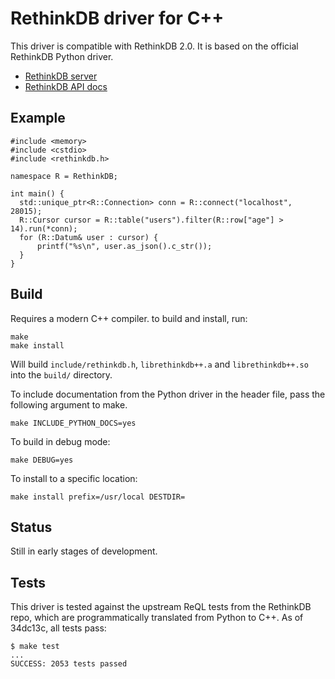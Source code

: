 # RethinkDB driver for C++

This driver is compatible with RethinkDB 2.0. It is based on the
official RethinkDB Python driver.

* [RethinkDB server](http://rethinkdb.com/)
* [RethinkDB API docs](http://rethinkdb.com/api/python/)

## Example

```
#include <memory>
#include <cstdio>
#include <rethinkdb.h>

namespace R = RethinkDB;

int main() {
  std::unique_ptr<R::Connection> conn = R::connect("localhost", 28015);
  R::Cursor cursor = R::table("users").filter(R::row["age"] > 14).run(*conn);
  for (R::Datum& user : cursor) {
      printf("%s\n", user.as_json().c_str());
  }
}
```

## Build

Requires a modern C++ compiler. to build and install, run:

```
make
make install
```

Will build `include/rethinkdb.h`, `librethinkdb++.a` and
`librethinkdb++.so` into the `build/` directory.

To include documentation from the Python driver in the header file,
pass the following argument to make.

```
make INCLUDE_PYTHON_DOCS=yes
```

To build in debug mode:

```
make DEBUG=yes
```

To install to a specific location:

```
make install prefix=/usr/local DESTDIR=
```

## Status

Still in early stages of development.

## Tests

This driver is tested against the upstream ReQL tests from the
RethinkDB repo, which are programmatically translated from Python to
C++. As of 34dc13c, all tests pass:

```
$ make test
...
SUCCESS: 2053 tests passed
```
